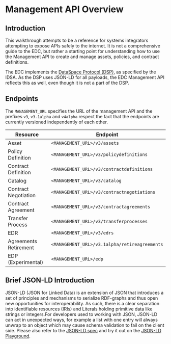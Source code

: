 # Management API Overview

## Introduction

This walkthrough attempts to be a reference for systems integrators attempting to expose APIs safely to the internet. It is not a comprehensive guide to the EDC, but rather a starting point for understanding how to use the Management API to create and manage assets, policies, and contract definitions.

The EDC implements the [DataSpace Protocol (DSP)](https://github.com/International-Data-Spaces-Association/ids-specification/tree/main/protocol/v0.9.1), as specified by the IDSA. As the DSP uses JSON-LD for all payloads, the EDC Management API reflects this as well, even though it is not a part of the DSP.

## Endpoints

The `MANAGEMENT_URL` specifies the URL of the management API and the prefixes `v3`, `v3.1alpha` and `v4alpha` respect the fact that the endpoints are currently versioned independently of each other.

| Resource | Endpoint | 
|----------|----------|
| Asset | `<MANAGEMENT_URL>/v3/assets` | 
| Policy Definition | `<MANAGEMENT_URL>/v3/policydefinitions` |
| Contract Definition | `<MANAGEMENT_URL>/v3/contractdefinitions` |
| Catalog | `<MANAGEMENT_URL>/v3/catalog` |
| Contract Negotiation | `<MANAGEMENT_URL>/v3/contractnegotiations` |
| Contract Agreement | `<MANAGEMENT_URL>/v3/contractagreements` |
| Transfer Process | `<MANAGEMENT_URL>/v3/transferprocesses` | 
| EDR | `<MANAGEMENT_URL>/v3/edrs` | 
| Agreements Retirement | `<MANAGEMENT_URL>/v3.1alpha/retireagreements` |
| EDP (Experimental) | `<MANAGEMENT_URL>/edp` |


## Brief JSON-LD Introduction

JSON-LD (JSON for Linked Data) is an extension of JSON that introduces a set of principles and mechanisms to serialize RDF-graphs and thus open new opportunities for interoperability. As such, there is a clear separation into identifiable resources (IRIs) and Literals holding primitive data like strings or integers.For developers used to working with JSON, JSON-LD can act in unexpected ways, for example a list with one entry will always unwrap to an object which may cause schema validation to fail on the client side. Please also refer to the [JSON-LD spec](https://json-ld.org/spec/latest/json-ld/) and try it out on the [JSON-LD Playground](https://json-ld.org/playground/).
